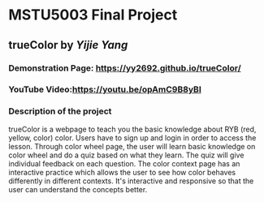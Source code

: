 
# MSTU5003 Final Project
## trueColor by _Yijie Yang_

### Demonstration Page: https://yy2692.github.io/trueColor/

### YouTube Video:https://youtu.be/opAmC9B8yBI

### Description of the project
  trueColor is a webpage to teach you the basic knowledge about RYB (red, yellow, color) color. Users have to sign up and login in order to access the lesson. Through color wheel page, the user will learn basic knowledge on color wheel and do a quiz based on what they learn. The quiz will give individual feedback on each question. The color context page has an interactive practice which allows the user to see how color behaves differently in different contexts. It's interactive and responsive so that the user can understand the concepts better.
